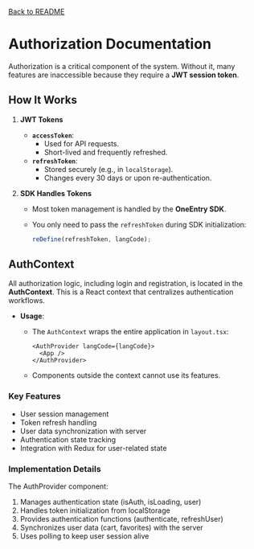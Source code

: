 [Back to README](../README.md)

# Authorization Documentation

Authorization is a critical component of the system. Without it, many features are inaccessible because they require a **JWT session token**.

## How It Works

1. **JWT Tokens**
    - **`accessToken`**:
      - Used for API requests.
      - Short-lived and frequently refreshed.
    - **`refreshToken`**:
        - Stored securely (e.g., in `localStorage`).
        - Changes every 30 days or upon re-authentication.

2. **SDK Handles Tokens**
    - Most token management is handled by the **OneEntry SDK**.
    - You only need to pass the `refreshToken` during SDK initialization:

      ```typescript
      reDefine(refreshToken, langCode);
      ```

## AuthContext

All authorization logic, including login and registration, is located in the **AuthContext**. This is a React context that centralizes authentication workflows.

- **Usage**:
  - The `AuthContext` wraps the entire application in `layout.tsx`:

      ```tsx
      <AuthProvider langCode={langCode}>
        <App />
      </AuthProvider>
      ```

  - Components outside the context cannot use its features.

### Key Features

- User session management
- Token refresh handling
- User data synchronization with server
- Authentication state tracking
- Integration with Redux for user-related state

### Implementation Details

The AuthProvider component:

1. Manages authentication state (isAuth, isLoading, user)
2. Handles token initialization from localStorage
3. Provides authentication functions (authenticate, refreshUser)
4. Synchronizes user data (cart, favorites) with the server
5. Uses polling to keep user session alive
